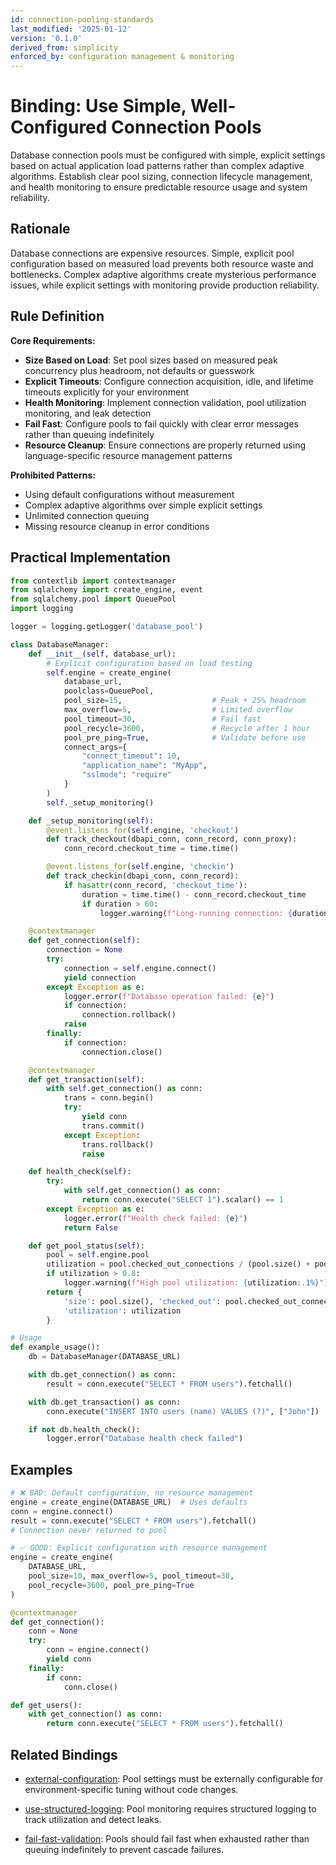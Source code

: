 ```yaml
---
id: connection-pooling-standards
last_modified: '2025-01-12'
version: '0.1.0'
derived_from: simplicity
enforced_by: configuration management & monitoring
---
```


# Binding: Use Simple, Well-Configured Connection Pools

Database connection pools must be configured with simple, explicit settings
based on actual application load patterns rather than complex adaptive algorithms.
Establish clear pool sizing, connection lifecycle management, and health
monitoring to ensure predictable resource usage and system reliability.

## Rationale

Database connections are expensive resources. Simple, explicit pool configuration based on measured load prevents both resource waste and bottlenecks. Complex adaptive algorithms create mysterious performance issues, while explicit settings with monitoring provide production reliability.

## Rule Definition

**Core Requirements:**

- **Size Based on Load**: Set pool sizes based on measured peak concurrency plus headroom, not defaults or guesswork
- **Explicit Timeouts**: Configure connection acquisition, idle, and lifetime timeouts explicitly for your environment
- **Health Monitoring**: Implement connection validation, pool utilization monitoring, and leak detection
- **Fail Fast**: Configure pools to fail quickly with clear error messages rather than queuing indefinitely
- **Resource Cleanup**: Ensure connections are properly returned using language-specific resource management patterns

**Prohibited Patterns:**
- Using default configurations without measurement
- Complex adaptive algorithms over simple explicit settings
- Unlimited connection queuing
- Missing resource cleanup in error conditions

## Practical Implementation

```python
from contextlib import contextmanager
from sqlalchemy import create_engine, event
from sqlalchemy.pool import QueuePool
import logging

logger = logging.getLogger('database_pool')

class DatabaseManager:
    def __init__(self, database_url):
        # Explicit configuration based on load testing
        self.engine = create_engine(
            database_url,
            poolclass=QueuePool,
            pool_size=15,                    # Peak + 25% headroom
            max_overflow=5,                  # Limited overflow
            pool_timeout=30,                 # Fail fast
            pool_recycle=3600,               # Recycle after 1 hour
            pool_pre_ping=True,              # Validate before use
            connect_args={
                "connect_timeout": 10,
                "application_name": "MyApp",
                "sslmode": "require"
            }
        )
        self._setup_monitoring()

    def _setup_monitoring(self):
        @event.listens_for(self.engine, 'checkout')
        def track_checkout(dbapi_conn, conn_record, conn_proxy):
            conn_record.checkout_time = time.time()

        @event.listens_for(self.engine, 'checkin')
        def track_checkin(dbapi_conn, conn_record):
            if hasattr(conn_record, 'checkout_time'):
                duration = time.time() - conn_record.checkout_time
                if duration > 60:
                    logger.warning(f"Long-running connection: {duration}s")

    @contextmanager
    def get_connection(self):
        connection = None
        try:
            connection = self.engine.connect()
            yield connection
        except Exception as e:
            logger.error(f"Database operation failed: {e}")
            if connection:
                connection.rollback()
            raise
        finally:
            if connection:
                connection.close()

    @contextmanager
    def get_transaction(self):
        with self.get_connection() as conn:
            trans = conn.begin()
            try:
                yield conn
                trans.commit()
            except Exception:
                trans.rollback()
                raise

    def health_check(self):
        try:
            with self.get_connection() as conn:
                return conn.execute("SELECT 1").scalar() == 1
        except Exception as e:
            logger.error(f"Health check failed: {e}")
            return False

    def get_pool_status(self):
        pool = self.engine.pool
        utilization = pool.checked_out_connections / (pool.size() + pool.overflow())
        if utilization > 0.8:
            logger.warning(f"High pool utilization: {utilization:.1%}")
        return {
            'size': pool.size(), 'checked_out': pool.checked_out_connections,
            'utilization': utilization
        }

# Usage
def example_usage():
    db = DatabaseManager(DATABASE_URL)

    with db.get_connection() as conn:
        result = conn.execute("SELECT * FROM users").fetchall()

    with db.get_transaction() as conn:
        conn.execute("INSERT INTO users (name) VALUES (?)", ["John"])

    if not db.health_check():
        logger.error("Database health check failed")
```

## Examples

```python
# ❌ BAD: Default configuration, no resource management
engine = create_engine(DATABASE_URL)  # Uses defaults
conn = engine.connect()
result = conn.execute("SELECT * FROM users").fetchall()
# Connection never returned to pool

# ✅ GOOD: Explicit configuration with resource management
engine = create_engine(
    DATABASE_URL,
    pool_size=10, max_overflow=5, pool_timeout=30,
    pool_recycle=3600, pool_pre_ping=True
)

@contextmanager
def get_connection():
    conn = None
    try:
        conn = engine.connect()
        yield conn
    finally:
        if conn:
            conn.close()

def get_users():
    with get_connection() as conn:
        return conn.execute("SELECT * FROM users").fetchall()
```

## Related Bindings

- [external-configuration](../../core/external-configuration.md): Pool settings must be externally configurable for environment-specific tuning without code changes.

- [use-structured-logging](../../core/use-structured-logging.md): Pool monitoring requires structured logging to track utilization and detect leaks.

- [fail-fast-validation](../../core/fail-fast-validation.md): Pools should fail fast when exhausted rather than queuing indefinitely to prevent cascade failures.
